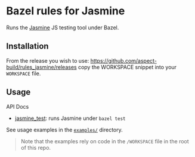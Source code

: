 # Bazel rules for Jasmine

Runs the [Jasmine](https://jasmine.github.io/) JS testing tool under Bazel.

## Installation

From the release you wish to use:
<https://github.com/aspect-build/rules_jasmine/releases>
copy the WORKSPACE snippet into your `WORKSPACE` file.

## Usage

API Docs

- [jasmine_test](./docs/jasmine_test): runs Jasmine under `bazel test`

See usage examples in the [`examples/`](https://github.com/aspect-build/rules_jasmine/tree/main/examples/) directory.

> Note that the examples rely on code in the `/WORKSPACE` file in the root of this repo.
